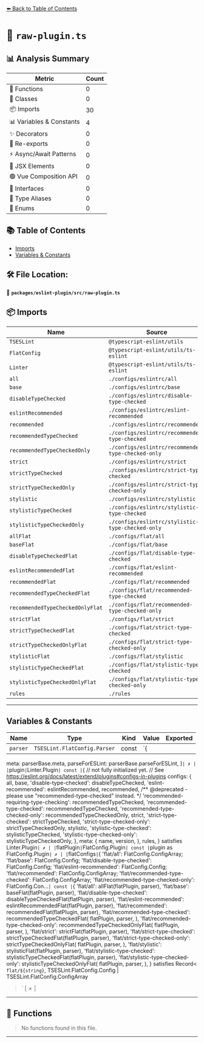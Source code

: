 [⬅️ Back to Table of Contents](../../../index.md)

# 📄 `raw-plugin.ts`

## 📊 Analysis Summary

| Metric | Count |
|--------|-------|
| 🔧 Functions | 0 |
| 🧱 Classes | 0 |
| 📦 Imports | 30 |
| 📊 Variables & Constants | 4 |
| ✨ Decorators | 0 |
| 🔄 Re-exports | 0 |
| ⚡ Async/Await Patterns | 0 |
| 💠 JSX Elements | 0 |
| 🟢 Vue Composition API | 0 |
| 📐 Interfaces | 0 |
| 📑 Type Aliases | 0 |
| 🎯 Enums | 0 |

## 📚 Table of Contents

- [Imports](#imports)
- [Variables & Constants](#variables-constants)

## 🛠️ File Location:
📂 **`packages/eslint-plugin/src/raw-plugin.ts`**

## 📦 Imports

| Name | Source |
|------|--------|
| `TSESLint` | `@typescript-eslint/utils` |
| `FlatConfig` | `@typescript-eslint/utils/ts-eslint` |
| `Linter` | `@typescript-eslint/utils/ts-eslint` |
| `all` | `./configs/eslintrc/all` |
| `base` | `./configs/eslintrc/base` |
| `disableTypeChecked` | `./configs/eslintrc/disable-type-checked` |
| `eslintRecommended` | `./configs/eslintrc/eslint-recommended` |
| `recommended` | `./configs/eslintrc/recommended` |
| `recommendedTypeChecked` | `./configs/eslintrc/recommended-type-checked` |
| `recommendedTypeCheckedOnly` | `./configs/eslintrc/recommended-type-checked-only` |
| `strict` | `./configs/eslintrc/strict` |
| `strictTypeChecked` | `./configs/eslintrc/strict-type-checked` |
| `strictTypeCheckedOnly` | `./configs/eslintrc/strict-type-checked-only` |
| `stylistic` | `./configs/eslintrc/stylistic` |
| `stylisticTypeChecked` | `./configs/eslintrc/stylistic-type-checked` |
| `stylisticTypeCheckedOnly` | `./configs/eslintrc/stylistic-type-checked-only` |
| `allFlat` | `./configs/flat/all` |
| `baseFlat` | `./configs/flat/base` |
| `disableTypeCheckedFlat` | `./configs/flat/disable-type-checked` |
| `eslintRecommendedFlat` | `./configs/flat/eslint-recommended` |
| `recommendedFlat` | `./configs/flat/recommended` |
| `recommendedTypeCheckedFlat` | `./configs/flat/recommended-type-checked` |
| `recommendedTypeCheckedOnlyFlat` | `./configs/flat/recommended-type-checked-only` |
| `strictFlat` | `./configs/flat/strict` |
| `strictTypeCheckedFlat` | `./configs/flat/strict-type-checked` |
| `strictTypeCheckedOnlyFlat` | `./configs/flat/strict-type-checked-only` |
| `stylisticFlat` | `./configs/flat/stylistic` |
| `stylisticTypeCheckedFlat` | `./configs/flat/stylistic-type-checked` |
| `stylisticTypeCheckedOnlyFlat` | `./configs/flat/stylistic-type-checked-only` |
| `rules` | `./rules` |


---

## Variables & Constants

| Name | Type | Kind | Value | Exported |
|------|------|------|-------|----------|
| `parser` | `TSESLint.FlatConfig.Parser` | const | `{
  meta: parserBase.meta,
  parseForESLint: parserBase.parseForESLint,
}` | ✗ |
| `plugin` | `Linter.Plugin` | const | `{
  // not fully initialized yet.
  // See https://eslint.org/docs/latest/extend/plugins#configs-in-plugins
  configs: {
    all,
    base,
    'disable-type-checked': disableTypeChecked,
    'eslint-recommended': eslintRecommended,
    recommended,
    /** @deprecated - please use "recommended-type-checked" instead. */
    'recommended-requiring-type-checking': recommendedTypeChecked,
    'recommended-type-checked': recommendedTypeChecked,
    'recommended-type-checked-only': recommendedTypeCheckedOnly,
    strict,
    'strict-type-checked': strictTypeChecked,
    'strict-type-checked-only': strictTypeCheckedOnly,
    stylistic,
    'stylistic-type-checked': stylisticTypeChecked,
    'stylistic-type-checked-only': stylisticTypeCheckedOnly,
  },
  meta: {
    name,
    version,
  },
  rules,
} satisfies Linter.Plugin` | ✗ |
| `flatPlugin` | `FlatConfig.Plugin` | const | `plugin as FlatConfig.Plugin` | ✗ |
| `flatConfigs` | `{ 'flat/all': FlatConfig.ConfigArray; 'flat/base': FlatConfig.Config; 'flat/disable-type-checked': FlatConfig.Config; 'flat/eslint-recommended': FlatConfig.Config; 'flat/recommended': FlatConfig.ConfigArray; 'flat/recommended-type-checked': FlatConfig.ConfigArray; 'flat/recommended-type-checked-only': FlatConfig.Con...` | const | `{
  'flat/all': allFlat(flatPlugin, parser),
  'flat/base': baseFlat(flatPlugin, parser),
  'flat/disable-type-checked': disableTypeCheckedFlat(flatPlugin, parser),
  'flat/eslint-recommended': eslintRecommendedFlat(flatPlugin, parser),
  'flat/recommended': recommendedFlat(flatPlugin, parser),
  'flat/recommended-type-checked': recommendedTypeCheckedFlat(
    flatPlugin,
    parser,
  ),
  'flat/recommended-type-checked-only': recommendedTypeCheckedOnlyFlat(
    flatPlugin,
    parser,
  ),
  'flat/strict': strictFlat(flatPlugin, parser),
  'flat/strict-type-checked': strictTypeCheckedFlat(flatPlugin, parser),
  'flat/strict-type-checked-only': strictTypeCheckedOnlyFlat(
    flatPlugin,
    parser,
  ),
  'flat/stylistic': stylisticFlat(flatPlugin, parser),
  'flat/stylistic-type-checked': stylisticTypeCheckedFlat(flatPlugin, parser),
  'flat/stylistic-type-checked-only': stylisticTypeCheckedOnlyFlat(
    flatPlugin,
    parser,
  ),
} satisfies Record<
  `flat/${string}`,
  TSESLint.FlatConfig.Config | TSESLint.FlatConfig.ConfigArray
>` | ✗ |


---

## 🔧 Functions

> No functions found in this file.


---